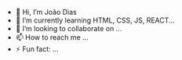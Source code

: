 - 👋 Hi, I’m João Dias
- 🌱 I’m currently learning HTML, CSS, JS, REACT...
- 💞️ I’m looking to collaborate on ...
- 📫 How to reach me ...
- ⚡ Fun fact: ...

<!---
jvfd1983/jvfd1983 is a ✨ special ✨ repository because its `README.md` (this file) appears on your GitHub profile.
You can click the Preview link to take a look at your changes.
--->
